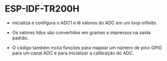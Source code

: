 # ESP-IDF-TR200H

* inicializa e configura o ADC1 e lê valores do ADC em um loop infinito.

* Os valores lidos são convertidos em gramas e impressos na saída padrão.

* O código também inclui funções para mapear um número de pino GPIO para um canal ADC e para inicializar a calibração do ADC.
